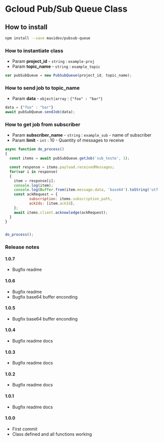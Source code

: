 # Gcloud Pub/Sub Queue Class

## How to install

``` sh
npm install --save mavidev/pubsub-queue
```

### How to instantiate class


 - Param **project_id** - ``` string ``` : ``` example-proj ```
 - Param **topic_name** - ``` string ``` : ``` example_topic ```

``` js
var pubSubQueue = new PubSubQueue(project_id, topic_name);
```

### How to send job to topic_name

 - Param **data** - ``` object|array ``` : ``` {"foo" : "bar"} ```

``` js
data = {"foo" : "bar"}
await pubSubQueue.sendJob(data);

```

### How to get job from subscriber

 - Param **subscriber_name** - ``` string ``` : ``` example_sub ``` - name of subscriber
 - Param **limit** - ``` int ``` : 10 - Quantity of messages to receive


``` js
async function do_process()
{
  const items = await pubSubQueue.getJob('sub_teste', 1);

  const response = items.payload.receivedMessages;
  for(var i in response)
  {
    item = response[i];
    console.log(item);
    console.log(Buffer.from(item.message.data, 'base64').toString('utf-8'));
    const ackRequest = {
           subscription: items.subscription_path,
           ackIds: [item.ackId],
    };
    await items.client.acknowledge(ackRequest);
  }
}


do_process();
```


### Release notes
#### 1.0.7
 - Bugfix readme
#### 1.0.6
 - Bugfix readme
 - Bugfix base64 buffer enconding
#### 1.0.5
 - Bugfix base64 buffer enconding

#### 1.0.4
 - Bugfix readme docs

#### 1.0.3
 - Bugfix readme docs

#### 1.0.2
 - Bugfix readme docs

#### 1.0.1
 - Bugfix readme docs

#### 1.0.0
 - First commit
 - Class defined and all functions working
